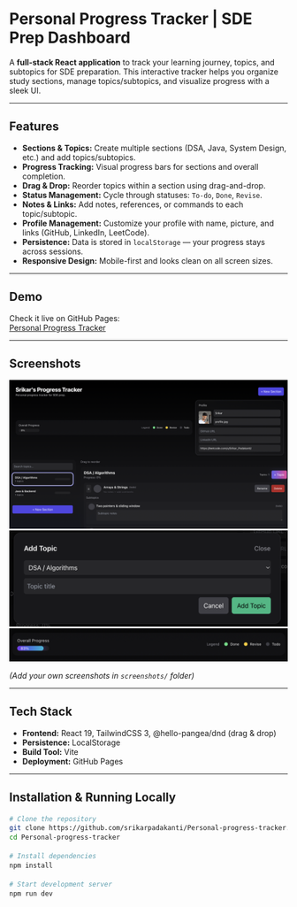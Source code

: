 # Personal Progress Tracker | SDE Prep Dashboard

A **full-stack React application** to track your learning journey, topics, and subtopics for SDE preparation. This interactive tracker helps you organize study sections, manage topics/subtopics, and visualize progress with a sleek UI.

---

## Features

- **Sections & Topics:** Create multiple sections (DSA, Java, System Design, etc.) and add topics/subtopics.
- **Progress Tracking:** Visual progress bars for sections and overall completion.
- **Drag & Drop:** Reorder topics within a section using drag-and-drop.
- **Status Management:** Cycle through statuses: `To-do`, `Done`, `Revise`.
- **Notes & Links:** Add notes, references, or commands to each topic/subtopic.
- **Profile Management:** Customize your profile with name, picture, and links (GitHub, LinkedIn, LeetCode).
- **Persistence:** Data is stored in `localStorage` — your progress stays across sessions.
- **Responsive Design:** Mobile-first and looks clean on all screen sizes.

---

## Demo

Check it live on GitHub Pages:  
[Personal Progress Tracker](https://srikarpadakanti.github.io/Personal-progress-tracker/)

---

## Screenshots

![Dashboard](screenshots/dashboard.png)  
![Add Topic](screenshots/add-topic.png)  
![Progress](screenshots/progress.png)

_(Add your own screenshots in `screenshots/` folder)_

---

## Tech Stack

- **Frontend:** React 19, TailwindCSS 3, @hello-pangea/dnd (drag & drop)
- **Persistence:** LocalStorage
- **Build Tool:** Vite
- **Deployment:** GitHub Pages

---

## Installation & Running Locally

```bash
# Clone the repository
git clone https://github.com/srikarpadakanti/Personal-progress-tracker.git
cd Personal-progress-tracker

# Install dependencies
npm install

# Start development server
npm run dev
```
